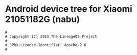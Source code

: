 # Android device tree for Xiaomi 21051182G (nabu)

```
#
# Copyright (C) 2023 The LineageOS Project
#
# SPDX-License-Identifier: Apache-2.0
#
```
